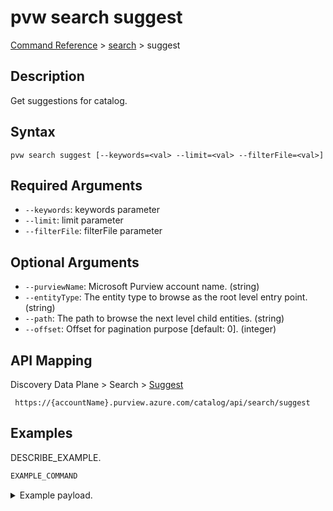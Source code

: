 # pvw search suggest
[Command Reference](../../../README.md#command-reference) > [search](./main.md) > suggest

## Description
Get suggestions for catalog.

## Syntax
```
pvw search suggest [--keywords=<val> --limit=<val> --filterFile=<val>]
```

## Required Arguments
- `--keywords`: keywords parameter
- `--limit`: limit parameter
- `--filterFile`: filterFile parameter

## Optional Arguments
- `--purviewName`: Microsoft Purview account name. (string)
- `--entityType`: The entity type to browse as the root level entry point. (string)
- `--path`: The path to browse the next level child entities. (string)
- `--offset`: Offset for pagination purpose [default: 0]. (integer)

## API Mapping
Discovery Data Plane > Search > [Suggest]()
```
 https://{accountName}.purview.azure.com/catalog/api/search/suggest
```

## Examples
DESCRIBE_EXAMPLE.
```powershell
EXAMPLE_COMMAND
```
<details><summary>Example payload.</summary>
<p>

```json
PASTE_JSON_HERE
```
</p>
</details>